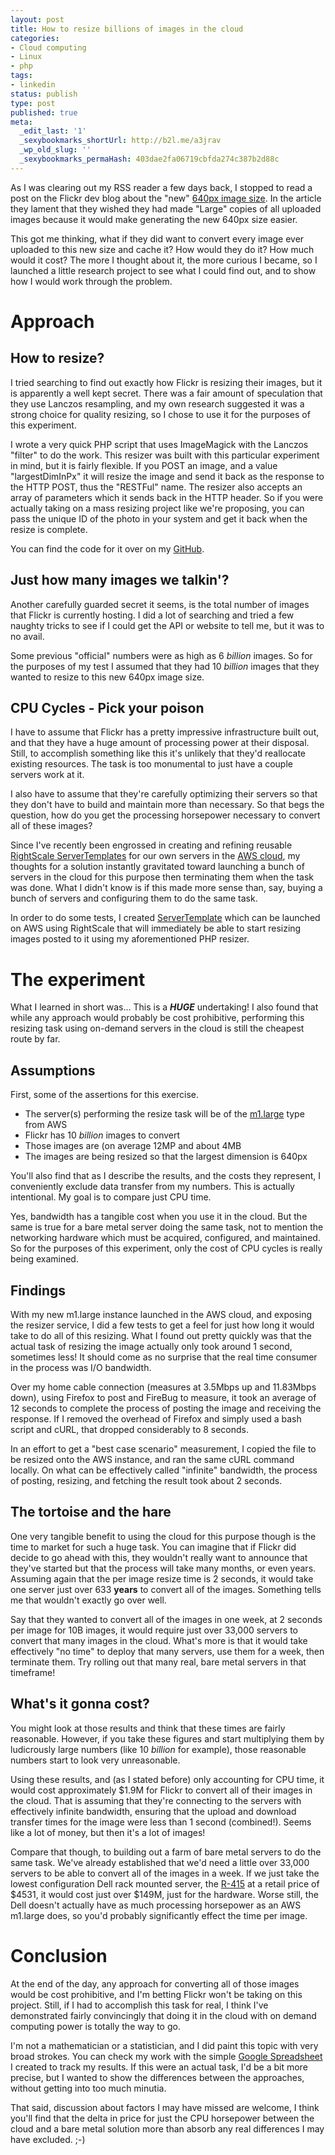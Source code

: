 ```yaml
---
layout: post
title: How to resize billions of images in the cloud
categories:
- Cloud computing
- Linux
- php
tags:
- linkedin
status: publish
type: post
published: true
meta:
  _edit_last: '1'
  _sexybookmarks_shortUrl: http://b2l.me/a3jrav
  _wp_old_slug: ''
  _sexybookmarks_permaHash: 403dae2fa06719cbfda274c387b2d88c
---
```

As I was clearing out my RSS reader a few days back, I stopped to read a post on the Flickr dev blog about the "new" <a href="http://code.flickr.com/blog/2010/10/26/the-not-so-new-image-size-medium-640/">640px image size</a>.  In the article they lament that they wished they had made "Large" copies of all uploaded images because it would make generating the new 640px size easier.

This got me thinking, what if they did want to convert every image ever uploaded to this new size and cache it?  How would they do it? How much would it cost?  The more I thought about it, the more curious I became, so I launched a little research project to see what I could find out, and to show how I would work through the problem.
<h1>Approach</h1>
<h2>How to resize?</h2>
I tried searching to find out exactly how Flickr is resizing their images, but it is apparently a well kept secret.  There was a fair amount of speculation that they use Lanczos resampling, and my own research suggested it was a strong choice for quality resizing, so I chose to use it for the purposes of this experiment.

I wrote a very quick PHP script that uses ImageMagick with the Lanczos "filter" to do the work.  This resizer was built with this particular experiment in mind, but it is fairly flexible.  If you POST an image, and a value "largestDimInPx" it will resize the image and send it back as the response to the HTTP POST, thus the "RESTFul" name.  The resizer also accepts an array of parameters which it sends back in the HTTP header.  So if you were actually taking on a mass resizing project like we're proposing, you can pass the unique ID of the photo in your system and get it back when the resize is complete.

You can find the code for it over on my <a href="http://github.com/rgeyer/RESTful-PHP-Resizer">GitHub</a>.

<h2>Just how many images we talkin'?</h2>
Another carefully guarded secret it seems, is the total number of images that Flickr is currently hosting.  I did a lot of searching and tried a few naughty tricks to see if I could get the API or website to tell me, but it was to no avail.

Some previous "official" numbers were as high as 6 <em>billion</em> images.  So for the purposes of my test I assumed that they had 10 <em>billion</em> images that they wanted to resize to this new 640px image size.

<h2>CPU Cycles - Pick your poison</h2>
I have to assume that Flickr has a pretty impressive infrastructure built out, and that they have a huge amount of processing power at their disposal.  Still, to accomplish something like this it's unlikely that they'd reallocate existing resources.  The task is too monumental to just have a couple servers work at it.

I also have to assume that they're carefully optimizing their servers so that they don't have to build and maintain more than necessary.  So that begs the question, how do you get the processing horsepower necessary to convert all of these images?

Since I've recently been engrossed in creating and refining reusable <a href="http://www.rightscale.com/library/">RightScale ServerTemplates<a /> for our own servers in the </a><a href="http://aws.amazon.com/">AWS cloud</a>, my thoughts for a solution instantly gravitated toward launching a bunch of servers in the cloud for this purpose then terminating them when the task was done.  What I didn't know is if this made more sense than, say, buying a bunch of servers and configuring them to do the same task.

In order to do some tests, I created <a href="">ServerTemplate</a> which can be launched on AWS using RightScale that will immediately be able to start resizing images posted to it using my aforementioned PHP resizer.

<h1>The experiment</h1>
What I learned in short was...  This is a <strong><em>HUGE</em></strong> undertaking!  I also found that while any approach would probably be cost prohibitive, performing this resizing task using on-demand servers in the cloud is still the cheapest route by far.

<h2>Assumptions</h2>
First, some of the assertions for this exercise.

<ul>
  <li>The server(s) performing the resize task will be of the <a href="http://aws.amazon.com/ec2/instance-types/">m1.large</a> type from AWS</li>
  <li>Flickr has 10 <em>billion</em> images to convert</li>
  <li>Those images are (on average 12MP and about 4MB</li>
  <li>The images are being resized so that the largest dimension is 640px</li>
</ul>

You'll also find that as I describe the results, and the costs they represent, I conveniently exclude data transfer from my numbers.  This is actually intentional.  My goal is to compare just CPU time.

Yes, bandwidth has a tangible cost when you use it in the cloud.  But the same is true for a bare metal server doing the same task, not to mention the networking hardware which must be acquired, configured, and maintained.  So for the purposes of this experiment, only the cost of CPU cycles is really being examined.

<h2>Findings</h2>
With my new m1.large instance launched in the AWS cloud, and exposing the resizer service, I did a few tests to get a feel for just how long it would take to do all of this resizing.  What I found out pretty quickly was that the actual task of resizing the image actually only took around 1 second, sometimes less!  It should come as no surprise that the real time consumer in the process was I/O bandwidth.

Over my home cable connection (measures at 3.5Mbps up and 11.83Mbps down), using Firefox to post and FireBug to measure, it took an average of 12 seconds to complete the process of posting the image and receiving the response.  If I removed the overhead of Firefox and simply used a bash script and cURL, that dropped considerably to 8 seconds.

In an effort to get a "best case scenario" measurement, I copied the file to be resized onto the AWS instance, and ran the same cURL command locally.  On what can be effectively called "infinite" bandwidth, the process of posting, resizing, and fetching the result took about 2 seconds.

<h2>The tortoise and the hare</h2>
One very tangible benefit to using the cloud for this purpose though is the time to market for such a huge task.  You can imagine that if Flickr did decide to go ahead with this, they wouldn't really want to announce that they've started but that the process will take many months, or even years.  Assuming again that the per image resize time is 2 seconds, it would take one server just over 633 <strong>years</strong> to convert all of the images.  Something tells me that wouldn't exactly go over well.

Say that they wanted to convert all of the images in one week, at 2 seconds per image for 10B images, it would require just over 33,000 servers to convert that many images in the cloud.  What's more is that it would take effectively "no time" to deploy that many servers, use them for a week, then terminate them.  Try rolling out that many real, bare metal servers in that timeframe!

<h2>What's it gonna cost?</h2>
You might look at those results and think that these times are fairly reasonable.  However, if you take these figures and start multiplying them by ludicrously large numbers (like 10 <em>billion</em> for example), those reasonable numbers start to look very unreasonable.

Using these results, and (as I stated before) only accounting for CPU time, it would cost approximately $1.9M for Flickr to convert all of their images in the cloud.  That is assuming that they're connecting to the servers with effectively infinite bandwidth, ensuring that the upload and download transfer times for the image were less than 1 second (combined!).  Seems like a lot of money, but then it's a lot of images!

Compare that though, to building out a farm of bare metal servers to do the same task.  We've already established that we'd need a little over 33,000 servers to be able to convert all of the images in a week.  If we just take the lowest configuration Dell rack mounted server, the <a href="http://configure.us.dell.com/dellstore/config.aspx?c=us&cs=555&l=en&oc=MLB1931&s=biz">R-415</a> at a retail price of $4531, it would cost just over $149M, just for the hardware.  Worse still, the Dell doesn't actually have as much processing horsepower as an AWS m1.large does, so you'd probably significantly effect the time per image.

<h1>Conclusion</h1>
At the end of the day, any approach for converting all of those images would be cost prohibitive, and I'm betting Flickr won't be taking on this project.  Still, if I had to accomplish this task for real, I think I've demonstrated fairly convincingly that doing it in the cloud with on demand computing power is totally the way to go.

I'm not a mathematician or a statistician, and I did paint this topic with very broad strokes.  You can check my work with the simple <a href="https://spreadsheets.google.com/ccc?key=0AroG_EaGJ08tdHM5Z0syaWJBbkZkWnFqN3c2bFZ6OUE&hl=en">Google Spreadsheet</a> I created to track my results.  If this were an actual task, I'd be a bit more precise, but I wanted to show the differences between the approaches, without getting into too much minutia.

That said, discussion about factors I may have missed are welcome, I think you'll find that the delta in price for just the CPU horsepower between the cloud and a bare metal solution more than absorb any real differences I may have excluded.  ;-)
